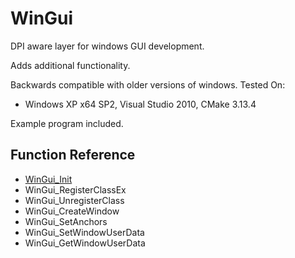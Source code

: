 # WinGui

DPI aware layer for windows GUI development.

Adds additional functionality.

Backwards compatible with older versions of windows.
Tested On:
- Windows XP x64 SP2, Visual Studio 2010, CMake 3.13.4

Example program included.

## Function Reference

- [WinGui_Init](docs/WinGui_Init.md)
- WinGui_RegisterClassEx
- WinGui_UnregisterClass
- WinGui_CreateWindow
- WinGui_SetAnchors
- WinGui_SetWindowUserData
- WinGui_GetWindowUserData
